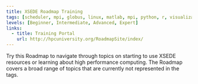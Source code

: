 ```yaml
---
title: XSEDE Roadmap Training
tags: [scheduler, mpi, globus, linux, matlab, mpi, python, r, visualization, xsede]
levels: [Beginner, Intermediate, Advanced, Expert]
links: 
  - title: Training Portal
    url: http://hpcuniversity.org/RoadmapSite/index/
---
```


Try this Roadmap to navigate through topics on starting to use XSEDE resources or learning about high performance computing. The Roadmap covers a broad range of topics that are currently not represented in the tags.
